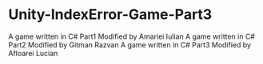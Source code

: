 # Unity-IndexError-Game-Part3
A game written in C# Part1 Modified by Amariei Iulian
A game written in C# Part2 Modified by Gitman Razvan
A game written in C# Part3 Modified by Afloarei Lucian
